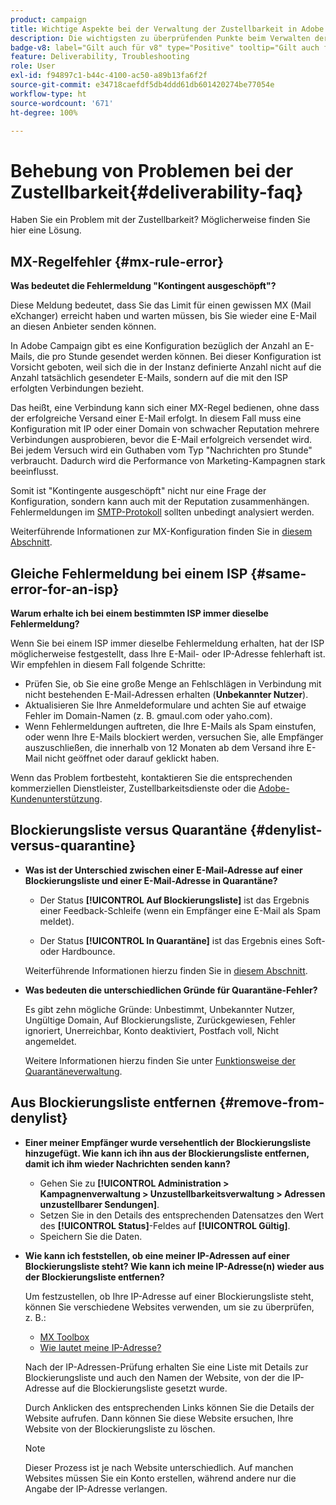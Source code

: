 ```yaml
---
product: campaign
title: Wichtige Aspekte bei der Verwaltung der Zustellbarkeit in Adobe Campaign Classic
description: Die wichtigsten zu überprüfenden Punkte beim Verwalten der Zustellbarkeit in Adobe Campaign
badge-v8: label="Gilt auch für v8" type="Positive" tooltip="Gilt auch für Campaign v8"
feature: Deliverability, Troubleshooting
role: User
exl-id: f94897c1-b44c-4100-ac50-a89b13fa6f2f
source-git-commit: e34718caefdf5db4ddd61db601420274be77054e
workflow-type: ht
source-wordcount: '671'
ht-degree: 100%

---
```


# Behebung von Problemen bei der Zustellbarkeit{#deliverability-faq}

Haben Sie ein Problem mit der Zustellbarkeit? Möglicherweise finden Sie hier eine Lösung.

## MX-Regelfehler {#mx-rule-error}

**Was bedeutet die Fehlermeldung &quot;Kontingent ausgeschöpft&quot;?**

Diese Meldung bedeutet, dass Sie das Limit für einen gewissen MX (Mail eXchanger) erreicht haben und warten müssen, bis Sie wieder eine E-Mail an diesen Anbieter senden können.

In Adobe Campaign gibt es eine Konfiguration bezüglich der Anzahl an E-Mails, die pro Stunde gesendet werden können. Bei dieser Konfiguration ist Vorsicht geboten, weil sich die in der Instanz definierte Anzahl nicht auf die Anzahl tatsächlich gesendeter E-Mails, sondern auf die mit den ISP erfolgten Verbindungen bezieht.

Das heißt, eine Verbindung kann sich einer MX-Regel bedienen, ohne dass der erfolgreiche Versand einer E-Mail erfolgt. In diesem Fall muss eine Konfiguration mit IP oder einer Domain von schwacher Reputation mehrere Verbindungen ausprobieren, bevor die E-Mail erfolgreich versendet wird. Bei jedem Versuch wird ein Guthaben vom Typ &quot;Nachrichten pro Stunde&quot; verbraucht. Dadurch wird die Performance von Marketing-Kampagnen stark beeinflusst.

Somit ist &quot;Kontingente ausgeschöpft&quot; nicht nur eine Frage der Konfiguration, sondern kann auch mit der Reputation zusammenhängen. Fehlermeldungen im [SMTP-Protokoll](../../production/using/monitoring-processes.md#smtp-errors-per-domain) sollten unbedingt analysiert werden.

Weiterführende Informationen zur MX-Konfiguration finden Sie in [diesem Abschnitt](../../installation/using/email-deliverability.md#mx-configuration).

## Gleiche Fehlermeldung bei einem ISP {#same-error-for-an-isp}

**Warum erhalte ich bei einem bestimmten ISP immer dieselbe Fehlermeldung?**

Wenn Sie bei einem ISP immer dieselbe Fehlermeldung erhalten, hat der ISP möglicherweise festgestellt, dass Ihre E-Mail- oder IP-Adresse fehlerhaft ist. Wir empfehlen in diesem Fall folgende Schritte:
* Prüfen Sie, ob Sie eine große Menge an Fehlschlägen in Verbindung mit nicht bestehenden E-Mail-Adressen erhalten (**Unbekannter Nutzer**).
* Aktualisieren Sie Ihre Anmeldeformulare und achten Sie auf etwaige Fehler im Domain-Namen (z. B. gmaul.com oder yaho.com).
* Wenn Fehlermeldungen auftreten, die Ihre E-Mails als Spam einstufen, oder wenn Ihre E-Mails blockiert werden, versuchen Sie, alle Empfänger auszuschließen, die innerhalb von 12 Monaten ab dem Versand ihre E-Mail nicht geöffnet oder darauf geklickt haben.

Wenn das Problem fortbesteht, kontaktieren Sie die entsprechenden kommerziellen Dienstleister, Zustellbarkeitsdienste oder die [Adobe-Kundenunterstützung](https://helpx.adobe.com/de/enterprise/admin-guide.html/enterprise/using/support-for-experience-cloud.ug.html).

## Blockierungsliste versus Quarantäne {#denylist-versus-quarantine}

* **Was ist der Unterschied zwischen einer E-Mail-Adresse auf einer Blockierungsliste und einer E-Mail-Adresse in Quarantäne?**

   * Der Status **[!UICONTROL Auf Blockierungsliste]** ist das Ergebnis einer Feedback-Schleife (wenn ein Empfänger eine E-Mail als Spam meldet).

   * Der Status **[!UICONTROL In Quarantäne]** ist das Ergebnis eines Soft- oder Hardbounce.

  Weiterführende Informationen hierzu finden Sie in [diesem Abschnitt](understanding-quarantine-management.md#quarantine-vs-denylist).

* **Was bedeuten die unterschiedlichen Gründe für Quarantäne-Fehler?**

  Es gibt zehn mögliche Gründe: Unbestimmt, Unbekannter Nutzer, Ungültige Domain, Auf Blockierungsliste, Zurückgewiesen, Fehler ignoriert, Unerreichbar, Konto deaktiviert, Postfach voll, Nicht angemeldet.

  Weitere Informationen hierzu finden Sie unter [Funktionsweise der Quarantäneverwaltung](understanding-quarantine-management.md).

## Aus Blockierungsliste entfernen {#remove-from-denylist}

* **Einer meiner Empfänger wurde versehentlich der Blockierungsliste hinzugefügt. Wie kann ich ihn aus der Blockierungsliste entfernen, damit ich ihm wieder Nachrichten senden kann?**

   * Gehen Sie zu **[!UICONTROL Administration > Kampagnenverwaltung > Unzustellbarkeitsverwaltung > Adressen unzustellbarer Sendungen]**.
   * Setzen Sie in den Details des entsprechenden Datensatzes den Wert des **[!UICONTROL Status]**-Feldes auf **[!UICONTROL Gültig]**.
   * Speichern Sie die Daten.

* **Wie kann ich feststellen, ob eine meiner IP-Adressen auf einer Blockierungsliste steht? Wie kann ich meine IP-Adresse(n) wieder aus der Blockierungsliste entfernen?**

  Um festzustellen, ob Ihre IP-Adresse auf einer Blockierungsliste steht, können Sie verschiedene Websites verwenden, um sie zu überprüfen, z. B.:
   * [MX Toolbox](https://mxtoolbox.com/)
   * [Wie lautet meine IP-Adresse?](https://whatismyipaddress.com)

  Nach der IP-Adressen-Prüfung erhalten Sie eine Liste mit Details zur Blockierungsliste und auch den Namen der Website, von der die IP-Adresse auf die Blockierungsliste gesetzt wurde.

  Durch Anklicken des entsprechenden Links können Sie die Details der Website aufrufen. Dann können Sie diese Website ersuchen, Ihre Website von der Blockierungsliste zu löschen.

  >[!NOTE]
  >
  >Dieser Prozess ist je nach Website unterschiedlich. Auf manchen Websites müssen Sie ein Konto erstellen, während andere nur die Angabe der IP-Adresse verlangen.
